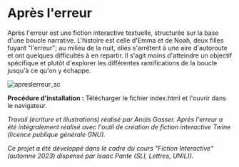 # Après l'erreur

Après l'erreur est une fiction interactive textuelle, structurée sur la base d'une boucle narrative. L'histoire est celle d'Emma et de Noah, deux filles fuyant "l'erreur"; au milieu de la nuit, elles s'arrêtent à une aire d'autoroute et ont quelques difficultés à en repartir. Il s'agit moins d'atteindre un objectif spécifique et plutôt d'explorer les différentes ramifications de la boucle jusqu'à ce qu'on y échappe.

![apreslerreur_sc](https://github.com/user-attachments/assets/b71d5d65-6324-4ba7-bc38-dde95e8e09cf)

**Procédure d'installation :** Télécharger le fichier index.html et l'ouvrir dans le navigateur.

*Travail (écriture et illustrations) réalisé par Anaïs Gasser. Après l'erreur a été intégralement réalisé avec l'outil de création de fiction interactive Twine (licence publique générale GNU).*

*Ce projet a été développé dans le cadre du cours "Fiction Interactive" (automne 2023) dispensé par Isaac Pante (SLI, Lettres, UNIL)).*
